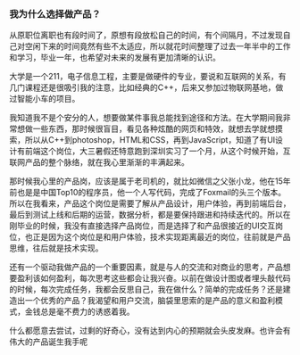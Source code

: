### 我为什么选择做产品？

从原职位离职也有段时间了，原想有段放松自己的时间，有个间隔月，不过发现自己对空闲下来的时间竟然有些不太适应，所以就花时间整理了过去一年半中的工作和学习，毕业一年，也希望对未来的发展有更加清晰的认识。

大学是一个211，电子信息工程，主要是做硬件的专业，要说和互联网的关系，有几门课程还是很吸引我的注意，比如经典的C++，后来又参加过物联网基地，做过智能小车的项目。

我知道我不是个安分的人，想要做某件事我总能找到途径和方法。在大学期间我非常想做一些东西，那时候很盲目，看见各种炫酷的网页和特效，就想去学就想摸索，所以从C++到photoshop，HTML和CSS，再到JavaScript，知道了有UI设计有前端这个岗位，大三暑假还特意跑到深圳实习了一个月，从这个时候开始，互联网产品的整个脉络，就在我心里渐渐的丰满起来。

那时候我心里的产品岗，应该是属于老司机的，就比如微信之父张小龙，他在15年前也是是中国Top10的程序员，他一个人写代码，完成了Foxmail的头三个版本。所以在我看来，产品这个岗位是需要了解从产品设计，用户体验，再到前端后台，最后到测试上线和后期的运营，数据分析，都是要保持跟进和持续迭代的。所以在刚毕业的时候，我没有直接选择产品岗位，而是选择了和产品很接近的UI交互岗位，也正是因为这个岗位是和用户体验，技术实现距离最近的岗位，往前就是产品思维，往后就是技术实现。

还有一个驱动我做产品的一个重要因素，就是与人的交流和对商业的思考，产品想要盈利该如何盈利，每次思考这些都会让我兴奋。以前在做设计图或者埋头敲代码的时候，每次完成任务，我都会反思自己，我在做什么？简单的完成任务？还是建造出一个优秀的产品？我渴望和用户交流，脑袋里思索的是产品的意义和盈利模式，金钱总是毫不费力的诱惑着我。

什么都愿意去尝试，过剩的好奇心，没有达到内心的预期就会头皮发麻。也许会有伟大的产品诞生我手呢

